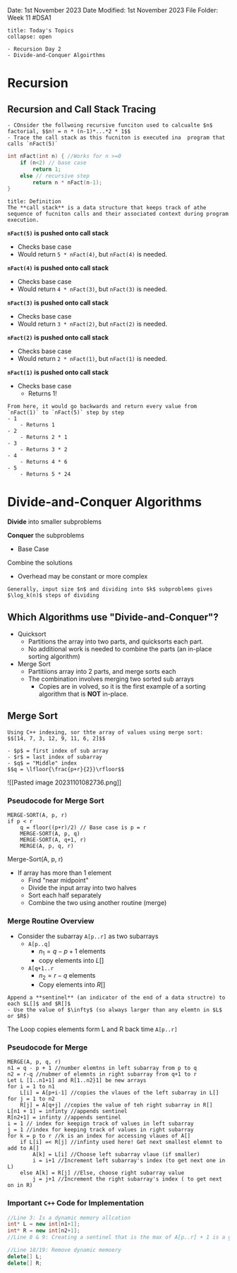 Date: 1st November 2023
Date Modified: 1st November 2023
File Folder: Week 11
#DSA1

```ad-abstract
title: Today's Topics
collapse: open

- Recursion Day 2
- Divide-and-Conquer Algoirthms

```

# Recursion

## Recursion and Call Stack Tracing

```ad-question
- COnsider the follwoing recursive funciton used to calcualte $n$ factorial, $$n! = n * (n-1)*...*2 * 1$$
- Trace the call stack as this fucniton is executed ina  program that calls `nFact(5)`
```

```c++
int nFact(int n) { //Works for n >=0
	if (n<2) // base case
		return 1;
	else // recursive step
		return n * nFact(n-1);
}
```

```ad-summary
title: Definition
The **call stack** is a data structure that keeps track of athe sequence of fucniton calls and their associated context during program execution.
```

**`nFact(5)` is pushed onto call stack**

- Checks base case
- Would return `5 * nFact(4)`, but `nFact(4)`  is needed.

**`nFact(4)` is pushed onto call stack**

- Checks base case
- Would return `4 * nFact(3)`, but `nFact(3)`  is needed.

**`nFact(3)` is pushed onto call stack**

- Checks base case
- Would return `3 * nFact(2)`, but `nFact(2)`  is needed.

**`nFact(2)` is pushed onto call stack**

- Checks base case
- Would return `2 * nFact(1)`, but `nFact(1)`  is needed.

**`nFact(1)` is pushed onto call stack**

- Checks base case
	- Returns 1!

```ad-important
From here, it would go backwards and return every value from `nFact(1)` to `nFact(5)` step by step
- 1
	- Returns 1
- 2
	- Returns 2 * 1 
- 3
	- Returns 3 * 2
- 4
	- Returns 4 * 6
- 5
	- Returns 5 * 24
```

# Divide-and-Conquer Algorithms

**Divide** into smaller subproblems

**Conquer** the subproblems
- Base Case

Combine the solutions
- Overhead may be constant or more complex

```ad-note
Generally, input size $n$ and dividing into $k$ subproblems gives $\log_k(n)$ steps of dividing
```

## Which Algorithms use "Divide-and-Conquer"?

- Quicksort
	- Partitions the array into two parts, and quicksorts each part.
	- No additional work is needed to combine the parts (an in-place sorting algorithm)
- Merge Sort
	- Partitiions array into 2 parts, and merge sorts each
	- The combination involves merging two sorted sub arrays
		- Copies are in volved, so it is the first example of a sorting algorithm that is **NOT** in-place.

## Merge Sort

```ad-question
Using C++ indexing, sor thte array of values using merge sort:
$$[14, 7, 3, 12, 9, 11, 6, 2]$$
```

```ad-note
- $p$ = first index of sub array
- $r$ = last index of subarray
- $q$ = "Middle" index
$$q = \lfloor{\frac{p+r}{2}}\rfloor$$
```

![[Pasted image 20231101082736.png]]
### Pseudocode for Merge Sort

```
MERGE-SORT(A, p, r)
if p < r
	q = floor((p+r)/2) // Base case is p = r
	MERGE-SORT(A, p, q)
	MERGE-SORT(A, q+1, r)
	MERGE(A, p, q, r)
```

Merge-Sort(A, p, r)
- If array has more than 1 element
	- Find "near midpoint"
	- Divide the input array into two halves
	- Sort each half separately
	- Combine the two using another routine (merge)

### Merge Routine Overview

- Consider the subarray `A[p..r]` as two subarrays
	- `A[p..q]`
		- $n_1 = q-p+1$ elements
		- copy elements into $L[]$
	- `A[q+1..r`
		-  $n_2 = r-q$ elements
		- Copy elements into $R[]$

```ad-important
Append a **sentinel** (an indicator of the end of a data structre) to each $L[]$ and $R[]$
- Use the value of $\infty$ (so always larger than any elemtn in $L$ or $R$)
```

The Loop copies elements form L and R back time `A[p..r]`

### Pseudocode for Merge

```
MERGE(A, p, q, r)
n1 = q - p + 1 //number elemtns in left subarray from p to q
n2 = r-q //nubmer of elemnts in right subarray from q+1 to r
Let L [1..n1+1] and R[1..n2}1] be new arrays
for i = 1 to n1
	L[i] = A[p+i-1] //copies the vlaues of the left subarray in L[]
for j = 1 to n2
	R[j] = A[q+j] //copies the value of teh right subarray in R[]
L[n1 + 1] = infinty //appends sentinel
R[n2+1] = infinty //appends sentinel
i = 1 // index for keepign track of values in left subarray
j = 1 //index for keeping track of values in right subarray
for k = p to r //k is an index for accessing vlaues of A[]
	if L[i] =< R[j] //infinty used here! Get next smallest elemnt to add to A[]
		A[k] = L[i] //Choose left subarray vlaue (if smaller)
		i = i+1 //Increment left subarray's index (to get next one in L)
	else A[k] = R[j] //Else, choose right subarray value
		j = j+1 //Increment the right subarray's index ( to get next on in R)
```

### Important `C++` Code for Implementation

```c++
//Line 3: Is a dynamic memory allcation
int* L = new int[n1+1];
int* R = new int[n2+1];
//Line 8 & 9: Creating a sentinel that is the max of A[p..r] + 1 is a good sentinel to repalce infinty

//Line 18/19: Remove dynamic memoery
delete[] L;
delete[] R;
```